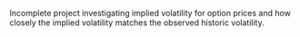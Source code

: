 Incomplete project investigating implied volatility for option prices and how closely the implied volatility matches the observed historic volatility.
